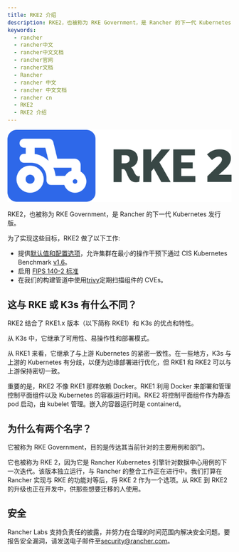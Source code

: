 ```yaml
---
title: RKE2 介绍
description: RKE2，也被称为 RKE Government，是 Rancher 的下一代 Kubernetes 发行版。
keywords:
  - rancher
  - rancher中文
  - rancher中文文档
  - rancher官网
  - rancher文档
  - Rancher
  - rancher 中文
  - rancher 中文文档
  - rancher cn
  - RKE2
  - RKE2 介绍
---
```


![](./assets/logo-horizontal-rke.svg)

RKE2，也被称为 RKE Government，是 Rancher 的下一代 Kubernetes 发行版。

为了实现这些目标，RKE2 做了以下工作:

- 提供[默认值和配置选项](/docs/rke2/security/hardening_guide/_index)，允许集群在最小的操作干预下通过 CIS Kubernetes Benchmark [v1.6](/docs/rke2/security/cis_self_assessment16/_index)。
- 启用 [FIPS 140-2 标准](/docs/rke2/security/fips_support/_index)
- 在我们的构建管道中使用[trivy](https://github.com/aquasecurity/trivy)定期扫描组件的 CVEs。

## 这与 RKE 或 K3s 有什么不同？

RKE2 结合了 RKE1.x 版本（以下简称 RKE1）和 K3s 的优点和特性。

从 K3s 中，它继承了可用性、易操作性和部署模式。

从 RKE1 来看，它继承了与上游 Kubernetes 的紧密一致性。在一些地方，K3s 与上游的 Kubernetes 有分歧，以便为边缘部署进行优化，但 RKE1 和 RKE2 可以与上游保持密切一致。

重要的是，RKE2 不像 RKE1 那样依赖 Docker。RKE1 利用 Docker 来部署和管理控制平面组件以及 Kubernetes 的容器运行时间。RKE2 将控制平面组件作为静态 pod 启动，由 kubelet 管理。嵌入的容器运行时是 containerd。

## 为什么有两个名字？

它被称为 RKE Government，目的是传达其当前针对的主要用例和部门。

它也被称为 RKE 2，因为它是 Rancher Kubernetes 引擎针对数据中心用例的下一次迭代。该版本独立运行，与 Rancher 的整合工作正在进行中。我们打算在 Rancher 实现与 RKE 的功能对等后，将 RKE 2 作为一个选项。从 RKE 到 RKE2 的升级也正在开发中，供那些想要迁移的人使用。

## 安全

Rancher Labs 支持负责任的披露，并努力在合理的时间范围内解决安全问题。要报告安全漏洞，请发送电子邮件至[security@rancher.com](mailto:security@rancher.com)。
